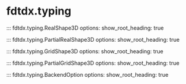 # fdtdx.typing

::: fdtdx.typing.RealShape3D
    options:
        show_root_heading: true

::: fdtdx.typing.PartialRealShape3D
    options:
        show_root_heading: true

::: fdtdx.typing.GridShape3D
    options:
        show_root_heading: true

::: fdtdx.typing.PartialGridShape3D
    options:
        show_root_heading: true

::: fdtdx.typing.BackendOption
    options:
        show_root_heading: true
